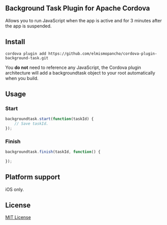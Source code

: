## Background Task Plugin for Apache Cordova

Allows you to run JavaScript when the app is active and for 3 minutes after the app is suspended.

## Install

```
cordova plugin add https://github.com/elmismopancho/cordova-plugin-background-task.git
```

You **do not** need to reference any JavaScript, the Cordova plugin architecture will add a backgroundtask object to your root automatically when you build.

## Usage

### Start

```js
backgroundtask.start(function(taskId) {
    // Save taskId.  
});
```

### Finish

```js
backgroundtask.finish(taskId, function() {
    
});
```

## Platform support

iOS only.

## License

[MIT License](http://ilee.mit-license.org)
